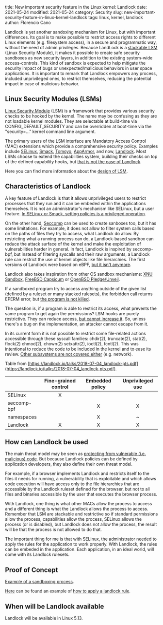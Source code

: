 title: New important security feature in the Linux kernel: Landlock
date: 2021-05-24
modified: 2021-05-24
category: Security
slug: new-important-security-feature-in-linux-kernel-landlock
tags: linux, kernel, landlock
author: Florencio Cano

Landlock is yet another sandoxing mechanism for Linux, but with important differences. Its goal is to make possible to restrict access rights to different Linux elements (e.g. filesystem access), in a secure and programmatic way, without the need of admin privileges. Because LandLock is a [stackable LSM](https://lwn.net/Articles/804906/) (Linux Security Module), it makes it possible to create safe security sandboxes as new security layers, in addition to the existing system-wide access-controls. This kind of sandbox is expected to help mitigate the security impact of bugs or unexpected/malicious behaviors in user space applications. It is important to remark that Landlock empowers any process, included unprivileged ones, to restrict themselves, reducing the potential impact in case of malicious behavior.


## Linux Security Modules (LSMs)

[Linux Security Module](https://www.kernel.org/doc/html/v4.15/admin-guide/LSM/index.html) (LSM) is a framework that provides various security checks to be hooked by the kernel. The name may be confusing as they are not loadable kernel modules. They are selectable at build-time via CONFIG_DEFAULT_SECURITY and can be overridden at boot-time via the "security=..." kernel command line argument.

The primary users of the LSM interface are Mandatory Access Control (MAC) extensions which provide a comprehensive security policy. Examples include [SELinux](https://www.redhat.com/en/topics/linux/what-is-selinux), [Smack](https://www.kernel.org/doc/html/v4.14/admin-guide/LSM/Smack.html), [Tomoyo](https://www.kernel.org/doc/html/v4.15/admin-guide/LSM/tomoyo.html), [AppArmor](https://apparmor.net/), and now, [Landlock](https://landlock.io/). Most LSMs choose to extend the capabilities system, building their checks on top of the defined capability hooks, but [that is not the case of Landlock](https://twitter.com/kees_cook/status/1388758944433147905).

Here you can find more information about the [design of LSM](https://www.usenix.org/legacy/event/sec02/full_papers/wright/wright_html/index.html).


## Characteristics of Landlock

A key feature of Landlock is that it allows unprivileged users to restrict processes that they run and it can be embeded within the applications themselves. It is not an administrator's mechanism like SELinux, but a user feature. [In SELinux or Smack, setting policies is a privileged operation](https://www.kernel.org/doc/html/v4.14/admin-guide/LSM/Smack.html).

On the other hand, [Seccomp](https://man7.org/linux/man-pages/man2/seccomp.2.html) can be used to create sanboxes too, but it has some limitations. For example, it does not allow to filter system calls based on the paths of files they try to access, what Landlock do allow. By restricting what a running process can do, a Landlock-based sandbox can reduce the attack surface of the kernel and make the exploitation of vulnerabilities harder in general. In fact, Landlock is inspired by seccomp-bpf, but instead of filtering syscalls and their raw arguments, a Landlock rule can restrict the use of kernel objects like file hierarchies. The first versions of Landlock were based on eBPF, [but it isn't anymore](https://landlock.io).

Landlock also takes inspiration from other OS sandbox mechanisms: [XNU Sandbox](https://github.com/dionthegod/XNUSandbox), [FreeBSD Capsicum](https://wiki.freebsd.org/Capsicum) or [OpenBSD Pledge/Unveil](https://man.openbsd.org/pledge.2).

If a sandboxed program try to access anything outside of the given list (defined by a ruleset or many stacked rulesets), the forbidden call returns EPERM error, but [the program is not killed](https://lwn.net/Articles/703876/).

The question is, if a program is able to restrict its access, what prevents the same program to get again the permissions? LSM hooks are purely restrictive. They can reduce access, [but cannot increase it](https://lwn.net/Articles/703876/). So, unless there's a bug on the implementation, an attacker cannot escape from it.

In its current form it is not possible to restrict some file-related actions accessible through these syscall families: chdir(2), truncate(2), stat(2), flock(2) chmod(2), chown(2) setxattr(2), ioctl(2), fcntl(2). This was intentional to reduce the code to be included in the kernel and to ease its review. [Other subsystems are not covered either](https://lwn.net/Articles/703876/) (e.g. network).

Table from [https://landlock.io/talks/2018-07-04_landlock-pts.pdf](https://landlock.io/talks/2018-07-04_landlock-pts.pdf).

|            |   Fine-grained control    | Embedded policy   | Unprivileged use  |
|------------|:-------------------------:|:-----------------:|:-----------------:|
|SELinux     | X                         |                   |                   |
|seccomp-bpf |                           | X                 | X                 |
|namespaces  |                           | X                 | ~                 |
|Landlock    | X                         | X                 | X                 |


## How can Landlock be used

The main threat model may be seen as [protecting from vulnerable (i.e. malicious) code](https://lore.kernel.org/lkml/f646e1c7-33cf-333f-070c-0a40ad0468cd@digikod.net/). But because Landlock policies can be defined by application developers, they also define their own threat model.

For example, if a browser implements Landlock and restricts itself to the files it needs for running, a vulnerability that is exploitable and which allows code execution will have access only to the file hierarchies that are accessible by the Landlock ruleset defined for the browser, but not to all files and binaries accessible by the user that executes the browser process.

With Landlock, one thing is what other MACs allow the process to access and a different thing is what the Landlock allows the process to access. Remember that LSM are stackable and restrictive so if standard permissions allow the process, capabilities allow the process, SELinux allows the process (or is disabled), but Landlock does not allow the process, the result will be that the process is not allowed to do that.

The important thing for me is that with SELinux, the administrator needed to apply the rules for the application to work properly. With Landlock, the rules can be embeded in the application. Each application, in an ideal world, will come with its Landlock rulesets.


## Proof of Concept

[Example of a sandboxing process](https://lore.kernel.org/lkml/20200511192156.1618284-10-mic@digikod.net/). 

[Here](https://landlock.io/linux-doc/landlock-v34/userspace-api/landlock.html) can be found an example of [how to apply a landlock rule](https://landlock.io/linux-doc/landlock-v34/userspace-api/landlock.html).


## When will be Landlock available

Landlock will be available in Linux 5.13.
